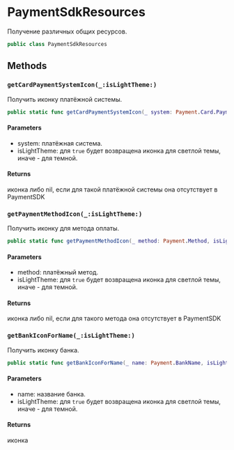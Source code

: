 # PaymentSdkResources

Получение различных общих ресурсов.

``` swift
public class PaymentSdkResources 
```

## Methods

### `getCardPaymentSystemIcon(_:isLightTheme:)`

Получить иконку платёжной системы.

``` swift
public static func getCardPaymentSystemIcon(_ system: Payment.Card.PaymentSystem, isLightTheme: Bool) -> UIImage? 
```

#### Parameters

  - system: платёжная система.
  - isLightTheme: для `true` будет возвращена иконка для светлой темы, иначе - для темной.

#### Returns

иконка либо nil, если для такой платёжной системы она отсутствует в PaymentSDK

### `getPaymentMethodIcon(_:isLightTheme:)`

Получить иконку для метода оплаты.

``` swift
public static func getPaymentMethodIcon(_ method: Payment.Method, isLightTheme: Bool) -> UIImage? 
```

#### Parameters

  - method: платёжный метод.
  - isLightTheme: для `true` будет возвращена иконка для светлой темы, иначе - для темной.

#### Returns

иконка либо nil, если для такого метода она отсутствует в PaymentSDK

### `getBankIconForName(_:isLightTheme:)`

Получить иконку банка.

``` swift
public static func getBankIconForName(_ name: Payment.BankName, isLightTheme: Bool) -> UIImage 
```

#### Parameters

  - name: название банка.
  - isLightTheme: для `true` будет возвращена иконка для светлой темы, иначе - для темной.

#### Returns

иконка

